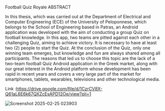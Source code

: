 Football Quiz Royale
ABSTRACT

In this thesis, which was carried out at the Department of Electrical and
Computer Engineering (ECE) of the University of Peloponnese, which
belongs to the School of Engineering based in Patras, an Android
application was developed with the aim of conducting a group Quiz on
football knowledge. In this app, two teams are pitted against each other
in a challenging Quiz, aiming to achieve victory. It is necessary to have at
least two (2) people to start the Quiz. At the conclusion of the Quiz, only
one winning team emerges, but knowledge and fun are always shared
among all participants.
The reasons that led us to choose this topic are the lack of a two-team
football Quiz Android application in the Greek market, along with our
great interest in the Android platform whose development has been rapid
in recent years and covers a very large part of the market for
smartphones, tablets, wearables, televisions and other technological
media.

Link :https://drive.google.com/file/d/1CzrCV8X-Q61aL6E6k67QXZcEsAPD12Oe/view?pli=1

![Screenshot 2025-02-25 023903](https://github.com/user-attachments/assets/763b71b0-80e8-48c1-95eb-09b0da8d5acf)
